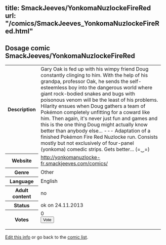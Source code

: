title: SmackJeeves/YonkomaNuzlockeFireRed
url: "/comics/SmackJeeves_YonkomaNuzlockeFireRed.html"
---
Dosage comic SmackJeeves/YonkomaNuzlockeFireRed
-----------------------------------------

<p id="msg"></p>
<script type="text/javascript">
if (window.location.search === '?edit_info_mail=sent_ok') {
  var elem = document.getElementById("msg");
  elem.innerHTML = 'Edited information sucessfully sent for review, which is usually done daily. Thanks!';
  elem.className = 'ok';
}
</script>
<table class="comicinfo">
<tr>
<th>Description</th><td>Gary Oak is fed up with his wimpy friend Doug constantly clinging to him. With the help of his grandpa, professor Oak, he sends the self-esteemless boy into the dangerous world where giant rock-bodied snakes and bugs with poisonous venom will be the least of his problems. Hilarity ensues when Doug gathers a team of Pokémon completely unfitting for a coward like him. Then again, it's never just fun and games and this is the one thing Doug might actually know better than anybody else... --- Adaptation of a finished Pokémon Fire Red Nuzlocke run. Consists mostly but not exclusively of four-panel (yonkoma) comedic strips. Gets better... (=‿=)</td>
</tr>
<tr>
<th>Website</th><td><a href="http://yonkomanuzlocke-fr.smackjeeves.com/comics/">http://yonkomanuzlocke-fr.smackjeeves.com/comics/</a></td>
</tr>
<tr>
<th>Genre</th><td>Other</td>
</tr>
<tr>
<th>Language</th><td>English</td>
</tr>
<tr>
<th>Adult content</th><td>no</td>
</tr>
<tr>
<th>Status</th><td>ok on 24.11.2013</td>
</tr>
<tr>
<th>Votes</th><td>0
<form action="http://gaecounter.appspot.com/count/" method="POST">
<input name="name" type="hidden" value="SmackJeeves_YonkomaNuzlockeFireRed"/>
<input name="uid" type="hidden" id="voteuid" value=""/>
<input type="submit" value="Vote"/>
</form>
</td>
</tr>
</table>
<script type="text/javascript">
var ua = navigator.userAgent;
document.getElementById("voteuid").value = ua.replace(/[^a-zA-Z0-9\._:]/g , "_");;
</script>

[Edit this info](SmackJeeves_YonkomaNuzlockeFireRed_edit.html) or go back to the [comic list](../comic-index.html).
